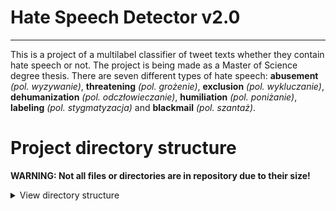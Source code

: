 # Hate Speech Detector v2.0
---
This is a project of a multilabel classifier of tweet texts whether they contain hate speech or not. The project is being made as a Master of Science degree thesis. There are seven different types of hate speech: **abusement** *(pol. wyzywanie)*, **threatening** *(pol. grożenie)*, **exclusion** *(pol. wykluczanie)*, **dehumanization** *(pol. odczłowieczanie)*, **humiliation** *(pol. poniżanie)*, **labeling** *(pol. stygmatyzacja)* and **blackmail** *(pol. szantaż)*.

# Project directory structure
**WARNING: Not all files or directories are in repository due to their size!**

<details><summary>View directory structure</summary>
  ```bash
  ├── data
  │   ├── sady_main
  │   │   ├── sady_infos_raw.csv
  │   │   ├── sady_infos_sanitized.csv
  │   │   ├── sady_date_annotated.csv
  │   │   ├── sady_other_scores.csv
  │   │   ├── sady_pac_scores.csv
  │   │   ├── sady_combined.csv
  │   │   ├── sady_topic_pac_scores.csv
  │   │   └── sady_simple_ml_classifier.csv
  │   ├── sady_main
  │   │   ├── sady_2017_0105_raw.csv
  │   │   ├── sady_2017_0105_raw_pl.csv
  │   │   ├── sady_2017_0105_part_sanitized.csv
  │   │   └── sady_2017_0105_sanitized.csv
  ├── models
  │   ├── lda
  │   │   ├── lda_wyz.pkl
  │   │   ├── lda_groz.pkl
  │   │   ├── lda_wyk.pkl
  │   │   ├── lda_odcz.pkl
  │   │   ├── lda_pon.pkl
  │   │   ├── lda_styg.pkl
  │   │   ├── lda_szan.pkl
  │   │   └── lda_vulg.pkl
  │   ├── plwordnet_3_0
  │   │   ├── LICENSE
  │   │   ├── plwordnet-3.0.xml
  │   │   ├── plwordnet-3.0-visdic.xml
  │   │   ├── readme-Eng.txt
  │   │   └── readme-Pol.txt
  │   ├── simple_ml
  │   │   ├── DT_entropy.pkl
  │   │   ├── DT_gini.pkl
  │   │   ├── RF_entropy_balanced.pkl
  │   │   ├── RF_entropy_balanced_subsample.pkl
  │   │   ├── RF_gini_balanced.pkl
  │   │   ├── RF_gini_balanced_subsample.pkl
  │   │   ├── SV_linear_1_0.pkl
  │   │   ├── SV_poly_3_1_0.pkl
  │   │   └── SV_poly_5_1_0.pkl
  ├── charts
  │   ├── initial_data_analysis
  │   │   ├── cardinalities.png
  │   │   └── percentages.png
  |   ├── lexical_classifier
  │   │   ├── acc_fa_wyz.png
  │   │   ├── acc_fa_groz.png
  │   │   ├── acc_fa_wyk.png
  │   │   ├── acc_fa_odcz.png
  │   │   ├── acc_fa_pon.png
  │   │   ├── acc_fa_styg.png
  │   │   ├── acc_fa_szan.png
  │   │   └── conf_matrices.png
  │   └── simple_ml_classifier
  │   │   ├── cms_DT_entropy.png
  │   │   ├── cms_DT_gini.png
  │   │   ├── cms_RF_entropy_balanced.png
  │   │   ├── cms_RF_entropy_balanced_subsample.png
  │   │   ├── cms_RF_gini_balanced.png
  │   │   ├── cms_RF_gini_balanced_subsample.png
  │   │   ├── cms_SV_linear_1_0.png
  │   │   ├── cms_SV_poly_3_1_0.png
  │   │   ├── cms_SV_poly_5_1_0.png
  │   │   ├── best_model.png
  │   │   └── model_acc_f1.png
  ├── WebScraping.ipynb
  ├── TweetSanitizer.ipynb
  ├── AnnotatedDataAnalysis.ipynb
  ├── VulgarPhrasesDict.ipynb
  ├── DataDuplicator.ipynb
  ├── InitialDataAnalysis.ipynb
  ├── LexicalClassifier.ipynb
  ├── SimpleMLClassifier.ipynb
  └── README.md
  ```
</details>
